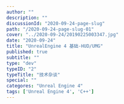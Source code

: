 ```yaml
---
author: ""
description: ""
discussionId: "2020-09-24-page-slug"
path: "/2020-09-24-page-slug-01"
cover: "../2020-09-24/20190225003347.jpg"
date: "2020-09-24"
title: "UnrealEngine 4 基础-HUD/UMG"
published: true
subtitle: ""
type: "dev"
typeID: "2"
typeTitle: "技术杂谈"
special: ""
categores: "Unreal Engine 4"
tags: ['Unreal Engine 4', 'C++']
---
```

    
### 


